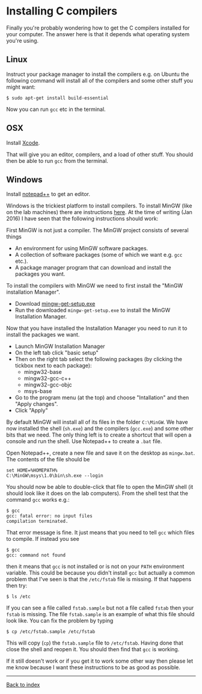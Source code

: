 Installing C compilers
======================

Finally you're probably wondering how to get the C compilers installed for
your computer. The answer here is that it depends what operating system you're
using.

Linux
-----

Instruct your package manager to install the compilers e.g. on Ubuntu the
following command will install all of the compilers and some other stuff you
might want:

~~~~
$ sudo apt-get install build-essential
~~~~

Now you can run `gcc` etc in the terminal.

OSX
---

Install [Xcode](https://developer.apple.com/xcode/).

That will give you an editor, compilers, and a load of other stuff. You should
then be able to run `gcc` from the terminal.

Windows
-------

Install [notepad++](https://notepad-plus-plus.org/) to get an editor.

Windows is the trickiest platform to install compilers. To install MinGW (like
on the lab machines) there are instructions
[here](http://www.mingw.org/wiki/getting_started). At the time of writing (Jan
2016) I have seen that the following instructions should work:

First MinGW is not just a compiler. The MinGW project consists of several
things

- An environment for using MinGW software packages.
- A collection of software packages (some of which we want e.g. `gcc` etc.).
- A package manager program that can download and install the packages you
  want.

To install the compilers with MinGW we need to first install the "MinGW
installation Manager".

- Download
  [mingw-get-setup.exe](https://sourceforge.net/projects/mingw/files/latest/download)
- Run the downloaded `mingw-get-setup.exe` to install the MinGW Installation
  Manager.

Now that you have installed the Installation Manager you need to run it to
install the packages we want.

- Launch MinGW Installation Manager
- On the left tab click "basic setup"
- Then on the right tab select the following packages (by clicking the tickbox
  next to each package):
    - mingw32-base
    - mingw32-gcc-c++
    - mingw32-gcc-objc
    - msys-base
- Go to the program menu (at the top) and choose "Intallation" and then "Apply
  changes".
- Click "Apply"

By default MinGW will install all of its files in the folder `C:\MinGW`. We
have now installed the shell (`sh.exe`) and the compilers (`gcc.exe`) and some
other bits that we need. The only thing left is to create a shortcut that will
open a console and run the shell. Use Notepad++ to create a `.bat` file.

Open Notepad++, create a new file and save it on the desktop as `mingw.bat`.
The contents of the file should be

~~~
set HOME=%HOMEPATH%
C:\MinGW\msys\1.0\bin\sh.exe --login
~~~

You should now be able to double-click that file to open the MinGW shell (it
should look like it does on the lab computers). From the shell test that the
command `gcc` works e.g.:

~~~
$ gcc
gcc: fatal error: no input files
compilation terminated.
~~~

That error message is fine. It just means that you need to tell `gcc` which
files to compile. If instead you see

~~~
$ gcc
gcc: command not found
~~~

then it means that `gcc` is not installed or is not on your `PATH` environment
variable. This could be because you didn't install `gcc` but actually a common
problem that I've seen is that the `/etc/fstab` file is missing. If that
happens then try:

~~~~
$ ls /etc
~~~~

If you can see a file called `fstab.sample` but not a file called `fstab` then
your `fstab` is missing. The file `fstab.sample` is an example of what this
file should look like. You can fix the problem by typing

~~~~
$ cp /etc/fstab.sample /etc/fstab
~~~~

This will copy (`cp`) the `fstab.sample` file to `/etc/fstab`. Having done
that close the shell and reopen it. You should then find that `gcc` is working.

If it still doesn't work or if you get it to work some other way then please
let me know because I want these instructions to be as good as possible.

----------

[Back to index](index.html)
